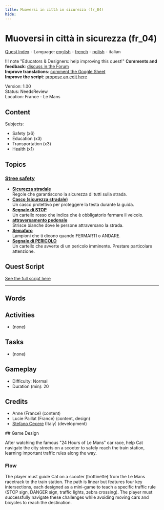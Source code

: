 ```yaml
---
title: Muoversi in città in sicurezza (fr_04)
hide:
---
```


# Muoversi in città in sicurezza (fr_04)
[Quest Index](./index.it.md) - Language: [english](./fr_04.md) - [french](./fr_04.fr.md) - [polish](./fr_04.pl.md) - italian

!!! note "Educators & Designers: help improving this quest!"
    **Comments and feedback**: [discuss in the Forum](https://vgwb.discourse.group/t/fr-04-road-safety-les-mans/40/1)  
    **Improve translations**: [comment the Google Sheet](https://docs.google.com/spreadsheets/d/1FPFOy8CHor5ArSg57xMuPAG7WM27-ecDOiU-OmtHgjw/edit?gid=1892167235#gid=1892167235)  
    **Improve the script**: [propose an edit here](https://github.com/vgwb/Antura/blob/main/Assets/_discover/_quests/FR_04%20Le%20Mans%20Streets/FR_04%20Le%20Mans%20Streets%20-%20Yarn%20Script.yarn)  

Version: 1.00  
Status: NeedsReview  
Location: France - Le Mans

## Content
Subjects: 

  - Safety (x6)
  - Education (x3)
  - Transportation (x3)
  - Health (x1)

## Topics
### [Stree safety](../topics/index.md#street-safety)

  - **[Sicurezza stradale](../cards/index.md#street_safety)**  
    Regole che garantiscono la sicurezza di tutti sulla strada.  
  - **[Casco (sicurezza stradale)](../cards/index.md#helmet_street_safety)**  
    Un casco protettivo per proteggere la testa durante la guida.  
  - **[Segnale di STOP](../cards/index.md#stop_sign)**  
    Un cartello rosso che indica che è obbligatorio fermare il veicolo.  
  - **[attraversamento pedonale](../cards/index.md#zebra_crossing)**  
    Strisce bianche dove le persone attraversano la strada.  
  - **[Semaforo](../cards/index.md#traffic_lights)**  
    Lampioni che ti dicono quando FERMARTI o ANDARE.  
  - **[Segnale di PERICOLO](../cards/index.md#danger_sign)**  
    Un cartello che avverte di un pericolo imminente. Prestare particolare attenzione.  

## Quest Script

[See the full script here](./fr_04-script.it.md)

---

## Words
## Activities
- (none)

## Tasks
- (none)
## Gameplay
- Difficulty: Normal
- Duration (min): 20
## Credits
- Anne (France) (content)
- Lucie Paillat (France) (content, design)
- [Stefano Cecere](https://stefanocecere.com) (Italy) (development)

## Game Design

After watching the famous "24 Hours of Le Mans" car race, help Cat navigate the city streets on a scooter to safely reach the train station, learning important traffic rules along the way. 

### Flow
The player must guide Cat on a scooter (trottinette) from the Le Mans racetrack to the train station. The path is linear but features four key intersections, each designed as a mini-game to teach a specific traffic rule (STOP sign, DANGER sign, traffic lights, zebra crossing). 
The player must successfully navigate these challenges while avoiding moving cars and bicycles to reach the destination.

